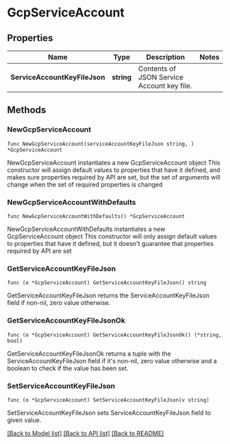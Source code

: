 # GcpServiceAccount

## Properties

Name | Type | Description | Notes
------------ | ------------- | ------------- | -------------
**ServiceAccountKeyFileJson** | **string** | Contents of JSON Service Account key file. | 

## Methods

### NewGcpServiceAccount

`func NewGcpServiceAccount(serviceAccountKeyFileJson string, ) *GcpServiceAccount`

NewGcpServiceAccount instantiates a new GcpServiceAccount object
This constructor will assign default values to properties that have it defined,
and makes sure properties required by API are set, but the set of arguments
will change when the set of required properties is changed

### NewGcpServiceAccountWithDefaults

`func NewGcpServiceAccountWithDefaults() *GcpServiceAccount`

NewGcpServiceAccountWithDefaults instantiates a new GcpServiceAccount object
This constructor will only assign default values to properties that have it defined,
but it doesn't guarantee that properties required by API are set

### GetServiceAccountKeyFileJson

`func (o *GcpServiceAccount) GetServiceAccountKeyFileJson() string`

GetServiceAccountKeyFileJson returns the ServiceAccountKeyFileJson field if non-nil, zero value otherwise.

### GetServiceAccountKeyFileJsonOk

`func (o *GcpServiceAccount) GetServiceAccountKeyFileJsonOk() (*string, bool)`

GetServiceAccountKeyFileJsonOk returns a tuple with the ServiceAccountKeyFileJson field if it's non-nil, zero value otherwise
and a boolean to check if the value has been set.

### SetServiceAccountKeyFileJson

`func (o *GcpServiceAccount) SetServiceAccountKeyFileJson(v string)`

SetServiceAccountKeyFileJson sets ServiceAccountKeyFileJson field to given value.



[[Back to Model list]](../README.md#documentation-for-models) [[Back to API list]](../README.md#documentation-for-api-endpoints) [[Back to README]](../README.md)


